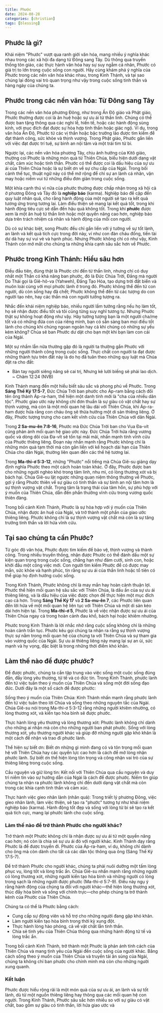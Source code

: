 ```yaml
---
title: Phước
date: 2024-08-28
categories: [christian]
tags: [blessing]
---
```


## Phước là gì?

Khái niệm "Phước" vượt qua ranh giới văn hóa, mang nhiều ý nghĩa khác nhau trong các xã hội đa dạng từ Đông sang Tây. Dù thông qua truyền thống tôn giáo, các thực hành văn hóa hay sự suy ngẫm cá nhân, Phước có giá trị to lớn trong cuộc sống con người. Hãy cùng khám phá ý nghĩa của Phước trong các nền văn hóa khác nhau, trong Kinh Thánh, và tại sao chúng lại đóng vai trò quan trọng như vậy trong cuộc sống tinh thần và hàng ngày của chúng ta.

## Phước trong các nền văn hóa: Từ Đông sang Tây

Trong các nền văn hóa phương Đông, như trong Ấn Độ giáo và Phật giáo, Phước thường được coi là ân huệ hoặc sự ưu ái từ thần linh. Chúng có thể được ban tặng thông qua các nghi lễ, hiến tế, hoặc các hành động sùng kính, với mục đích đạt được sự hòa hợp tinh thần hoặc giác ngộ. Ví dụ, trong văn hóa Ấn Độ, Phước từ các vị thần hoặc bậc trưởng lão được tìm kiếm để đạt thành công, sức khỏe và thịnh vượng. Trong Phật giáo, Phước gắn liền với việc đạt được trí tuệ, sự bình an nội tâm và một trái tim từ bi.

Ngược lại, các nền văn hóa phương Tây, chịu ảnh hưởng của Kitô giáo, thường coi Phước là những món quà từ Thiên Chúa, biểu hiện dưới dạng vật chất, cảm xúc hoặc tinh thần. Phước có thể được coi là dấu hiệu của sự ưu ái của Thiên Chúa hoặc là sự biết ơn về sự chu cấp của Ngài. Trong bối cảnh thế tục, thuật ngữ này có thể mở rộng để chỉ sự an lành cá nhân, vận may hoặc niềm vui từ những điều đơn giản trong cuộc sống.

Một khía cạnh thú vị nữa của phước thường được chấp nhận trong xã hội cả ở phương Đông và Tây đó là **nghiệp báo** (karma). Nghiệp báo đề cập đến quy luật nhân quả, cho rằng hành động của một người sẽ tạo ra kết quả tương ứng trong tương lai. Làm điều thiện sẽ mang lại kết quả tốt, trong khi hành động tiêu cực sẽ dẫn đến hậu quả không tốt. Trong khi **phước** được xem là một ân huệ từ thần linh hoặc một quyền năng cao hơn, nghiệp báo dựa trên trách nhiệm cá nhân và hành động của mỗi con người.

Dù có sự khác biệt, song Phước đều chỉ gắn liền với ý tưởng về sự tốt lành, an lành và kết quả tích cực trong đời này, ví như con đàn cháu đống, tiền tài dư dả hay sự vui vẻ và hạnh phúc. Nhưng Phước không chỉ có như vậy, Kinh Thánh còn mở mắt cho chúng ta những khía cạnh sâu sắc hơn về Phước.

## Phước trong Kinh Thánh: Hiểu sâu hơn

Điều đầu tiên, đúng thật là Phước chỉ đến từ thần linh, nhưng chỉ có duy nhất một Thần có khả năng ban phước, đó là Đức Chúa Trời, Đấng mà người Do Thái gọi là Giê-hô-va (Yahweh), Đấng Tạo Hóa, tạo dựng trời đất biển và muôn loài cùng với mọi phước lành ở trong đó. Phước không thể đến từ con người, dù còn sống hay đã chết; Phước không thể đến từ các tượng do con người tạo nên, hay các thần mà con người tưởng tượng ra.

Nhắc đến khái niệm nghiệp báo, nhiều người lầm tưởng rằng nếu họ làm tốt, họ sẽ nhận được điều tốt và tôi cũng từng suy nghĩ tương tự. Nhưng Phước thật sự không hoạt động như vậy. Hãy tưởng tượng bạn là một người cha/mẹ tốt và có những đứa con của riêng mình, bạn có sẵn sàng ban mọi điều tốt lành cho chúng khi chúng ngoan ngoãn hay cả khi chúng có những sự yếu kém không? Chúa sẽ ban Phước dư dật cho bạn một khi bạn làm con cái của Ngài. 

Một sự nhầm lẫn nữa thường gặp đó là người ta thường gắn Phước với những người thành công trong cuộc sống. Thực chất con người ta đạt được những thành tựu trên đất này là do họ đã tuân theo những quy luật mà Chúa đặt ra cho đất:
- Bàn tay người siêng năng sẽ cai trị, Nhưng kẻ lười biếng sẽ phải lao dịch. ~ Châm 12:24 (NVB)

Kinh Thánh mang đến một hiểu biết sâu sắc và phong phú về Phước. Trong **Sáng Thế Ký 17:5-7**, Đức Chúa Trời ban phước cho Áp-ram bằng cách đổi tên ông thành Áp-ra-ham, thể hiện một danh tính mới là "cha của nhiều dân tộc". Phước giao ước này không chỉ đơn thuần là sự giàu có vật chất hay sự thịnh vượng, mà còn là một mối quan hệ lâu dài với Thiên Chúa, khi Áp-ra-ham được hứa rằng con cháu ông sẽ thừa hưởng một di sản thiêng liêng. Ở đây, Phước tượng trưng cho cam kết vĩnh cửu của Thiên Chúa với dân Ngài.

Trong **2 Sa-mu-ên 7:8-16**, Phước mà Đức Chúa Trời ban cho Vua Đa-vít cũng phản ánh mối quan hệ giao ước này. Đức Chúa Trời hứa rằng vương quốc và dòng dõi của Đa-vít sẽ tồn tại mãi mãi, nhấn mạnh tính vĩnh cửu của Phước thiêng liêng. Đoạn này nhấn mạnh rằng Phước không chỉ là những món quà tạm thời mà còn gắn liền với kế hoạch dài hạn của Thiên Chúa cho dân Ngài, thường liên quan đến các thế hệ tương lai.

Trong **Ma-thi-ơ 5:3-12**, những "Phước" nổi tiếng mà Chúa Giê-su giảng dạy định nghĩa Phước theo một cách hoàn toàn khác. Ở đây, Phước được ban cho những người nghèo khó trong tâm linh, nhu mì, có lòng thương xót và bị bách hại. Chúa Giê-su lật ngược những quan niệm thông thường về Phước, gợi ý rằng Phước thiên về sự giàu có tinh thần và sự bình an nội tâm hơn là sự thịnh vượng vật chất. Trọng tâm là trạng thái của tâm hồn, sự phù hợp với ý muốn của Thiên Chúa, dẫn đến phần thưởng vĩnh cửu trong vương quốc thiên đàng.

Trong bối cảnh Kinh Thánh, Phước là sự hòa hợp với ý muốn của Thiên Chúa, nhận được ân huệ của Ngài, và trở thành một phần của giao ước thiêng liêng. Phước không chỉ là sự thịnh vượng vật chất mà còn là sự tăng trưởng tinh thần và lời hứa vĩnh cửu.

## Tại sao chúng ta cần Phước?

Từ góc độ văn hóa, Phước được tìm kiếm để bảo vệ, thịnh vượng và thành công. Trong nhiều truyền thống, nhận được Phước có thể đánh dấu một sự kiện quan trọng trong cuộc sống, chẳng hạn như đám cưới, sinh con, hoặc khởi đầu một công việc mới. Con người tìm kiếm Phước để có được may mắn, sức khỏe và hạnh phúc, tin rằng sự ưu ái của thần linh hoặc tổ tiên có thể giúp họ định hướng cuộc sống.

Trong Kinh Thánh, Phước không chỉ là may mắn hay hoàn cảnh thuận lợi. Phước thể hiện mối quan hệ sâu sắc với Thiên Chúa, là dấu ấn của sự ưu ái thiêng liêng, và là dấu hiệu của việc được chọn để thực hiện một mục đích cao cả hơn. Trong **Sáng Thế Ký 17** và **2 Sa-mu-ên 7**, các Phước liên quan đến lời hứa về một mối quan hệ liên tục với Thiên Chúa và một di sản kéo dài hơn hiện tại. Trong **Ma-thi-ơ 5**, Phước là về việc nhận được sự ưu ái của Thiên Chúa ngay cả trong hoàn cảnh đau khổ, bách hại hoặc khiêm nhường.

Phước trong Kinh Thánh là lời nhắc nhở rằng cuộc sống không chỉ là những hoàn cảnh trần tục. Phước kêu gọi chúng ta nhận ra rằng sự thịnh vượng thực sự nằm trong mối quan hệ của chúng ta với Thiên Chúa và sự tham gia vào vương quốc của Ngài. Sự ưu ái thiêng liêng này mang lại sự an ủi, sức mạnh và hy vọng, đặc biệt là trong những thời điểm khó khăn.

## Làm thế nào để được phước?
Để được phước, chúng ta cần tập trung vào việc sống một cuộc sống đúng đắn, đầy lòng yêu thương, tử tế và có đức tin. Trong Kinh Thánh, phước lành đến từ việc tuân theo ý muốn của Thiên Chúa và sống một đời sống đạo đức. Dưới đây là một số cách để được phước:

Sống theo ý muốn của Thiên Chúa: Kinh Thánh nhấn mạnh rằng phước lành đến từ việc tuân theo lời Chúa và sống theo những nguyên tắc của Ngài. Chúa Giê-su nói trong Ma-thi-ơ 5:3-12 rằng những người khiêm nhường, có lòng thương xót, và kiến tạo hòa bình sẽ được phước.

Thực hành lòng yêu thương và lòng thương xót: Phước lành không chỉ dành cho những ai nhận mà còn cho những người ban phát phước. Sống với lòng thương xót, yêu thương người khác và giúp đỡ những người gặp khó khăn là một cách để nhận và trao đi phước lành.

Thể hiện sự biết ơn: Biết ơn những gì mình đang có và tôn trọng mối quan hệ với Thiên Chúa hay các quyền lực cao hơn là cách để mở lòng nhận phước lành. Sự biết ơn thể hiện lòng tôn trọng và công nhận vai trò của sự thiêng liêng trong cuộc sống.

Cầu nguyện và giữ lòng tin: Kết nối với Thiên Chúa qua cầu nguyện và duy trì niềm tin vào sự hướng dẫn của Ngài là cách để được phước. Niềm tin giúp chúng ta nhận ra phước lành không chỉ đến dưới dạng vật chất mà còn trong các khía cạnh tinh thần và cảm xúc.

Thực hành việc gieo nhân lành (nhân quả): Trong triết lý phương Đông, việc gieo nhân lành, làm việc thiện, sẽ tạo ra "phước" tương tự như khái niệm nghiệp báo (karma). Hành động tốt đẹp và sống với lòng từ bi sẽ tạo ra kết quả tích cực, mang lại phước lành cho cuộc sống.

### Làm thế nào để trở thành Phước cho người khác?

Trở thành một Phước không chỉ là nhận được sự ưu ái từ một quyền năng cao hơn; nó còn là chia sẻ sự ưu ái đó với người khác. Kinh Thánh dạy rằng Phước là để được truyền đi. Phước của Áp-ra-ham, ví dụ, không chỉ dành cho ông mà còn dành cho tất cả các dân tộc thông qua ông (Sáng Thế Ký 17:5-7).

Để trở thành Phước cho người khác, chúng ta phải nuôi dưỡng một tấm lòng phục vụ, lòng tốt và lòng trắc ẩn. Chúa Giê-su nhấn mạnh rằng những người có lòng thương xót, những người kiến tạo hòa bình và những người có lòng trong sạch là những người được phước (Ma-thi-ơ 5:7-9). Điều này ngụ ý rằng hành động của chúng ta đối với người khác—thể hiện lòng thương xót, thúc đẩy hòa bình và sống với chính trực—cho phép chúng ta trở thành kênh của Phước của Thiên Chúa.

Chúng ta có thể là Phước bằng cách:
- Cung cấp sự động viên và hỗ trợ cho những người đang gặp khó khăn.
- Làm người kiến tạo hòa bình trong thời kỳ xung đột.
- Thực hành lòng hào phóng, cả về vật chất lẫn tinh thần.
- Chia sẻ tình yêu của Thiên Chúa thông qua những hành động tử tế và lòng trắc ẩn.

Trong bối cảnh Kinh Thánh, trở thành một Phước là phản ánh tính cách của Thiên Chúa và mang tình yêu của Ngài đến cuộc sống của người khác. Bằng cách sống theo ý muốn của Thiên Chúa và truyền tải ân sủng của Ngài, chúng ta không chỉ ban phước cho chính mình mà còn cho những người xung quanh.

### Kết luận

Phước được hiểu rộng rãi là một món quà của sự ưu ái, an lành và sự tốt lành, dù từ một nguồn thiêng liêng hay thông qua các mối quan hệ con người. Trong Kinh Thánh, Phước sâu sắc hơn nhiều so với sự giàu có vật chất, bao gồm sự giàu có tinh thần, lời hứa giao ước và